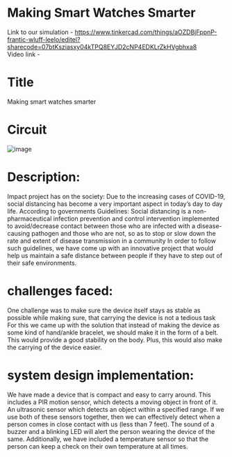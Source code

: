 # Making Smart Watches Smarter
Link to our simulation - https://www.tinkercad.com/things/aOZDBjFppnP-frantic-wluff-leelo/editel?sharecode=07btKsziasxy04kTPQ8EYJD2cNP4EDKLrZkHVgbhxa8 <br />
Video link - 
# Title 
Making smart watches smarter
# Circuit
![image](https://user-images.githubusercontent.com/64957719/109409472-071a3200-79b9-11eb-9619-728f6ec5178e.png)
# Description: 
Impact project has on the society:
Due to the increasing cases of COVID-19, social distancing has become a very important aspect in today’s day to day life. According to governments Guidelines: Social distancing is a non-pharmaceutical infection prevention and control intervention implemented to avoid/decrease contact between those who are infected with a disease-causing pathogen and those who are not, so as to stop or slow down the rate and extent of disease transmission in a community
In order to follow such guidelines, we have come up with an innovative project that would help us maintain a safe distance between people if they have to step out of their safe environments.
# challenges faced:
One challenge was to make sure the device itself stays as stable as possible while making sure, that carrying the device is not a tedious task
For this we came up with the solution that instead of making the device as some kind of hand/ankle bracelet, we should make it in the form of a belt. This would provide a good stability on the body. Plus, this would also make the carrying of the device easier.
# system design implementation:
We have made a device that is compact and easy to carry around. This includes a PIR motion sensor, which detects a moving object in front of it. An ultrasonic sensor which detects an object within a specified range. If we use both of these sensors together, then we can effectively detect when a person comes in close contact with us (less than 7 feet). The sound of a buzzer and a blinking LED will alert the person wearing the device of the same. Additionally, we have included a temperature sensor so that the person can keep a check on their own temperature at all times.


